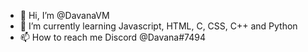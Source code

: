 - 👋 Hi, I’m @DavanaVM
- 🌱 I’m currently learning Javascript, HTML, C, CSS, C++ and Python
- 📫 How to reach me Discord @Davana#7494

<!---
DavanaVM/DavanaVM is a ✨ special ✨ repository because its `README.md` (this file) appears on your GitHub profile.
You can click the Preview link to take a look at your changes.
--->
